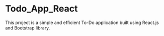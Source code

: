 # Todo_App_React
This project is a simple and efficient To-Do application built using React.js and Bootstrap library.
